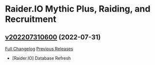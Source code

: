 # Raider.IO Mythic Plus, Raiding, and Recruitment

## [v202207310600](https://github.com/RaiderIO/raiderio-addon/tree/v202207310600) (2022-07-31)
[Full Changelog](https://github.com/RaiderIO/raiderio-addon/compare/v202207300600...v202207310600) [Previous Releases](https://github.com/RaiderIO/raiderio-addon/releases)

- [Raider.IO] Database Refresh  
